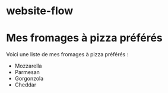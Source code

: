 # website-flow
# Mes fromages à pizza préférés

Voici une liste de mes fromages à pizza préférés :
- Mozzarella
- Parmesan
- Gorgonzola
- Cheddar
